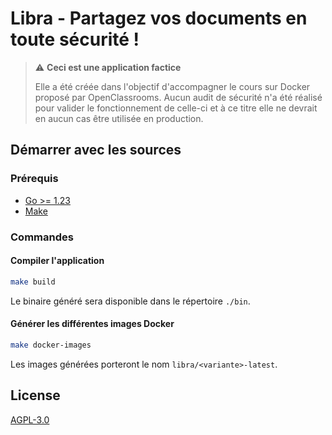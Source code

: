 # Libra - Partagez vos documents en toute sécurité !

> ⚠ **Ceci est une application factice**
>
> Elle a été créée dans l'objectif d'accompagner le cours sur Docker proposé par OpenClassrooms. Aucun audit de sécurité n'a été réalisé pour valider le fonctionnement de celle-ci et à ce titre elle ne devrait en aucun cas être utilisée en production.

## Démarrer avec les sources

### Prérequis

- [Go >= 1.23](https://go.dev/)
- [Make](https://www.gnu.org/software/make/)

### Commandes

#### Compiler l'application

```bash
make build
```

Le binaire généré sera disponible dans le répertoire `./bin`.

#### Générer les différentes images Docker

```bash
make docker-images
```

Les images générées porteront le nom `libra/<variante>-latest`.

## License

[AGPL-3.0](./LICENCE)
